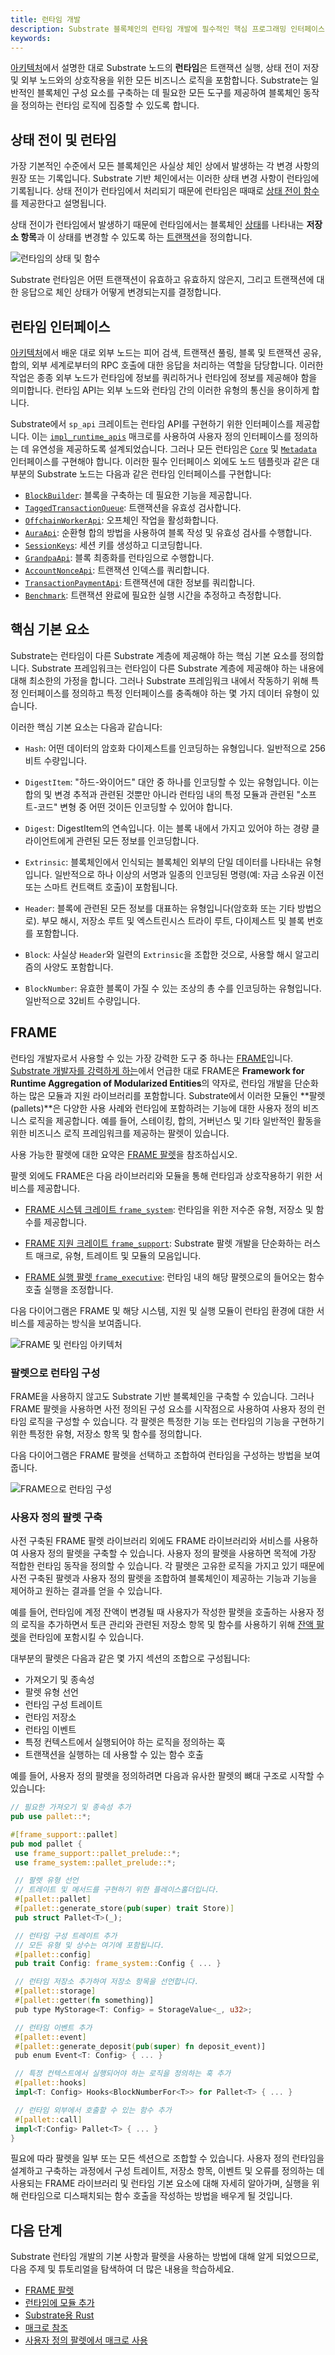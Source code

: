 ```yaml
---
title: 런타임 개발
description: Substrate 블록체인의 런타임 개발에 필수적인 핵심 프로그래밍 인터페이스, 기본 요소 및 모듈을 소개합니다.
keywords:
---
```


[아키텍처](/learn/architecture/)에서 설명한 대로 Substrate 노드의 **런타임**은 트랜잭션 실행, 상태 전이 저장 및 외부 노드와의 상호작용을 위한 모든 비즈니스 로직을 포함합니다.
Substrate는 일반적인 블록체인 구성 요소를 구축하는 데 필요한 모든 도구를 제공하여 블록체인 동작을 정의하는 런타임 로직에 집중할 수 있도록 합니다.

## 상태 전이 및 런타임

가장 기본적인 수준에서 모든 블록체인은 사실상 체인 상에서 발생하는 각 변경 사항의 원장 또는 기록입니다.
Substrate 기반 체인에서는 이러한 상태 변경 사항이 런타임에 기록됩니다.
상태 전이가 런타임에서 처리되기 때문에 런타임은 때때로 [상태 전이 함수](/reference/glossary#state-transition-function-stf)를 제공한다고 설명됩니다.

상태 전이가 런타임에서 발생하기 때문에 런타임에서는 블록체인 [상태](/reference/glossary#state)를 나타내는 **저장소 항목**과 이 상태를 변경할 수 있도록 하는 [트랜잭션](/learn/transaction-types)을 정의합니다.

![런타임의 상태 및 함수](/media/images/docs/state-transition-function.png)

Substrate 런타임은 어떤 트랜잭션이 유효하고 유효하지 않은지, 그리고 트랜잭션에 대한 응답으로 체인 상태가 어떻게 변경되는지를 결정합니다.

## 런타임 인터페이스

[아키텍처](/learn/architecture/)에서 배운 대로 외부 노드는 피어 검색, 트랜잭션 풀링, 블록 및 트랜잭션 공유, 합의, 외부 세계로부터의 RPC 호출에 대한 응답을 처리하는 역할을 담당합니다.
이러한 작업은 종종 외부 노드가 런타임에 정보를 쿼리하거나 런타임에 정보를 제공해야 함을 의미합니다.
런타임 API는 외부 노드와 런타임 간의 이러한 유형의 통신을 용이하게 합니다.

Substrate에서 `sp_api` 크레이트는 런타임 API를 구현하기 위한 인터페이스를 제공합니다.
이는 [`impl_runtime_apis`](https://paritytech.github.io/substrate/master/sp_api/macro.impl_runtime_apis.html) 매크로를 사용하여 사용자 정의 인터페이스를 정의하는 데 유연성을 제공하도록 설계되었습니다.
그러나 모든 런타임은 [`Core`](https://paritytech.github.io/substrate/master/sp_api/trait.Core.html) 및 [`Metadata`](https://paritytech.github.io/substrate/master/sp_api/trait.Metadata.html) 인터페이스를 구현해야 합니다.
이러한 필수 인터페이스 외에도 노드 템플릿과 같은 대부분의 Substrate 노드는 다음과 같은 런타임 인터페이스를 구현합니다:

- [`BlockBuilder`](https://paritytech.github.io/substrate/master/sp_block_builder/trait.BlockBuilder.html): 블록을 구축하는 데 필요한 기능을 제공합니다.
- [`TaggedTransactionQueue`](https://paritytech.github.io/substrate/master/sp_transaction_pool/runtime_api/trait.TaggedTransactionQueue.html): 트랜잭션을 유효성 검사합니다.
- [`OffchainWorkerApi`](https://paritytech.github.io/substrate/master/sp_offchain/trait.OffchainWorkerApi.html): 오프체인 작업을 활성화합니다.
- [`AuraApi`](https://paritytech.github.io/substrate/master/sp_consensus_aura/trait.AuraApi.html): 순환형 합의 방법을 사용하여 블록 작성 및 유효성 검사를 수행합니다.
- [`SessionKeys`](https://paritytech.github.io/substrate/master/sp_session/trait.SessionKeys.html): 세션 키를 생성하고 디코딩합니다.
- [`GrandpaApi`](https://paritytech.github.io/substrate/master/sp_consensus_grandpa/trait.GrandpaApi.html): 블록 최종화를 런타임으로 수행합니다.
- [`AccountNonceApi`](https://paritytech.github.io/substrate/master/frame_system_rpc_runtime_api/trait.AccountNonceApi.html): 트랜잭션 인덱스를 쿼리합니다.
- [`TransactionPaymentApi`](https://paritytech.github.io/substrate/master/pallet_transaction_payment_rpc_runtime_api/trait.TransactionPaymentApi.html): 트랜잭션에 대한 정보를 쿼리합니다.
- [`Benchmark`](https://paritytech.github.io/substrate/master/frame_benchmarking/trait.Benchmark.html): 트랜잭션 완료에 필요한 실행 시간을 추정하고 측정합니다.

## 핵심 기본 요소

Substrate는 런타임이 다른 Substrate 계층에 제공해야 하는 핵심 기본 요소를 정의합니다.
Substrate 프레임워크는 런타임이 다른 Substrate 계층에 제공해야 하는 내용에 대해 최소한의 가정을 합니다.
그러나 Substrate 프레임워크 내에서 작동하기 위해 특정 인터페이스를 정의하고 특정 인터페이스를 충족해야 하는 몇 가지 데이터 유형이 있습니다.

이러한 핵심 기본 요소는 다음과 같습니다:

- `Hash`: 어떤 데이터의 암호화 다이제스트를 인코딩하는 유형입니다. 일반적으로 256비트 수량입니다.

- `DigestItem`: "하드-와이어드" 대안 중 하나를 인코딩할 수 있는 유형입니다. 이는 합의 및 변경 추적과 관련된 것뿐만 아니라 런타임 내의 특정 모듈과 관련된 "소프트-코드" 변형 중 어떤 것이든 인코딩할 수 있어야 합니다.

- `Digest`: DigestItem의 연속입니다. 이는 블록 내에서 가지고 있어야 하는 경량 클라이언트에게 관련된 모든 정보를 인코딩합니다.

- `Extrinsic`: 블록체인에서 인식되는 블록체인 외부의 단일 데이터를 나타내는 유형입니다. 일반적으로 하나 이상의 서명과 일종의 인코딩된 명령(예: 자금 소유권 이전 또는 스마트 컨트랙트 호출)이 포함됩니다.

- `Header`: 블록에 관련된 모든 정보를 대표하는 유형입니다(암호화 또는 기타 방법으로). 부모 해시, 저장소 루트 및 엑스트린시스 트라이 루트, 다이제스트 및 블록 번호를 포함합니다.

- `Block`: 사실상 `Header`와 일련의 `Extrinsic`을 조합한 것으로, 사용할 해시 알고리즘의 사양도 포함합니다.

- `BlockNumber`: 유효한 블록이 가질 수 있는 조상의 총 수를 인코딩하는 유형입니다. 일반적으로 32비트 수량입니다.

## FRAME

런타임 개발자로서 사용할 수 있는 가장 강력한 도구 중 하나는 [FRAME](/reference/glossary/#frame)입니다.
[Substrate 개발자를 강력하게 하는](/)에서 언급한 대로 FRAME은 **Framework for Runtime Aggregation of Modularized Entities**의 약자로, 런타임 개발을 단순화하는 많은 모듈과 지원 라이브러리를 포함합니다.
Substrate에서 이러한 모듈인 **팔렛(pallets)**은 다양한 사용 사례와 런타임에 포함하려는 기능에 대한 사용자 정의 비즈니스 로직을 제공합니다.
예를 들어, 스테이킹, 합의, 거버넌스 및 기타 일반적인 활동을 위한 비즈니스 로직 프레임워크를 제공하는 팔렛이 있습니다.

사용 가능한 팔렛에 대한 요약은 [FRAME 팔렛](/reference/frame-pallets/)을 참조하십시오.

팔렛 외에도 FRAME은 다음 라이브러리와 모듈을 통해 런타임과 상호작용하기 위한 서비스를 제공합니다.

- [FRAME 시스템 크레이트 `frame_system`](https://paritytech.github.io/substrate/master/frame_system/index.html): 런타임을 위한 저수준 유형, 저장소 및 함수를 제공합니다.

- [FRAME 지원 크레이트 `frame_support`](https://paritytech.github.io/substrate/master/frame_support/index.html): Substrate 팔렛 개발을 단순화하는 러스트 매크로, 유형, 트레이트 및 모듈의 모음입니다.

- [FRAME 실행 팔렛 `frame_executive`](https://paritytech.github.io/substrate/master/frame_executive/index.html): 런타임 내의 해당 팔렛으로의 들어오는 함수 호출 실행을 조정합니다.

다음 다이어그램은 FRAME 및 해당 시스템, 지원 및 실행 모듈이 런타임 환경에 대한 서비스를 제공하는 방식을 보여줍니다.

![FRAME 및 런타임 아키텍처](/media/images/docs/runtime-and-frame.png)

### 팔렛으로 런타임 구성

FRAME을 사용하지 않고도 Substrate 기반 블록체인을 구축할 수 있습니다.
그러나 FRAME 팔렛을 사용하면 사전 정의된 구성 요소를 시작점으로 사용하여 사용자 정의 런타임 로직을 구성할 수 있습니다.
각 팔렛은 특정한 기능 또는 런타임의 기능을 구현하기 위한 특정한 유형, 저장소 항목 및 함수를 정의합니다.

다음 다이어그램은 FRAME 팔렛을 선택하고 조합하여 런타임을 구성하는 방법을 보여줍니다.

![FRAME으로 런타임 구성](/media/images/docs/compose-runtime.png)

### 사용자 정의 팔렛 구축

사전 구축된 FRAME 팔렛 라이브러리 외에도 FRAME 라이브러리와 서비스를 사용하여 사용자 정의 팔렛을 구축할 수 있습니다.
사용자 정의 팔렛을 사용하면 목적에 가장 적합한 런타임 동작을 정의할 수 있습니다.
각 팔렛은 고유한 로직을 가지고 있기 때문에 사전 구축된 팔렛과 사용자 정의 팔렛을 조합하여 블록체인이 제공하는 기능과 기능을 제어하고 원하는 결과를 얻을 수 있습니다.

예를 들어, 런타임에 계정 잔액이 변경될 때 사용자가 작성한 팔렛을 호출하는 사용자 정의 로직을 추가하면서 토큰 관리와 관련된 저장소 항목 및 함수를 사용하기 위해 [잔액 팔렛](https://github.com/paritytech/polkadot-sdk/tree/master/substrate/frame/balances)을 런타임에 포함시킬 수 있습니다.

대부분의 팔렛은 다음과 같은 몇 가지 섹션의 조합으로 구성됩니다:

- 가져오기 및 종속성
- 팔렛 유형 선언
- 런타임 구성 트레이트
- 런타임 저장소
- 런타임 이벤트
- 특정 컨텍스트에서 실행되어야 하는 로직을 정의하는 훅
- 트랜잭션을 실행하는 데 사용할 수 있는 함수 호출

예를 들어, 사용자 정의 팔렛을 정의하려면 다음과 유사한 팔렛의 뼈대 구조로 시작할 수 있습니다:

```rust
// 필요한 가져오기 및 종속성 추가
pub use pallet::*;

#[frame_support::pallet]
pub mod pallet {
 use frame_support::pallet_prelude::*;
 use frame_system::pallet_prelude::*;

 // 팔렛 유형 선언
 // 트레이트 및 메서드를 구현하기 위한 플레이스홀더입니다.
 #[pallet::pallet]
 #[pallet::generate_store(pub(super) trait Store)]
 pub struct Pallet<T>(_);

 // 런타임 구성 트레이트 추가
 // 모든 유형 및 상수는 여기에 포함됩니다.
 #[pallet::config]
 pub trait Config: frame_system::Config { ... }

 // 런타임 저장소 추가하여 저장소 항목을 선언합니다.
 #[pallet::storage]
 #[pallet::getter(fn something)]
 pub type MyStorage<T: Config> = StorageValue<_, u32>;

 // 런타임 이벤트 추가
 #[pallet::event]
 #[pallet::generate_deposit(pub(super) fn deposit_event)]
 pub enum Event<T: Config> { ... }

 // 특정 컨텍스트에서 실행되어야 하는 로직을 정의하는 훅 추가
 #[pallet::hooks]
 impl<T: Config> Hooks<BlockNumberFor<T>> for Pallet<T> { ... }

 // 런타임 외부에서 호출할 수 있는 함수 추가
 #[pallet::call]
 impl<T:Config> Pallet<T> { ... }
}
```

필요에 따라 팔렛을 일부 또는 모든 섹션으로 조합할 수 있습니다.
사용자 정의 런타임을 설계하고 구축하는 과정에서 구성 트레이트, 저장소 항목, 이벤트 및 오류를 정의하는 데 사용되는 FRAME 라이브러리 및 런타임 기본 요소에 대해 자세히 알아가며, 실행을 위해 런타임으로 디스패치되는 함수 호출을 작성하는 방법을 배우게 될 것입니다.

## 다음 단계

Substrate 런타임 개발의 기본 사항과 팔렛을 사용하는 방법에 대해 알게 되었으므로, 다음 주제 및 튜토리얼을 탐색하여 더 많은 내용을 학습하세요.

- [FRAME 팔렛](/reference/frame-pallets/)
- [런타임에 모듈 추가](/tutorials/build-application-logic/add-a-pallet)
- [Substrate용 Rust](/learn/rust-basics/)
- [매크로 참조](/reference/frame-macros/)
- [사용자 정의 팔렛에서 매크로 사용](/tutorials/build-application-logic/use-macros-in-a-custom-pallet/)